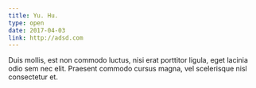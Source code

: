 ```yaml
---
title: Yu. Hu.
type: open
date: 2017-04-03
link: http://adsd.com
---
```


Duis mollis, est non commodo luctus, nisi erat porttitor ligula, eget lacinia odio sem nec elit. Praesent commodo cursus magna, vel scelerisque nisl consectetur et.
